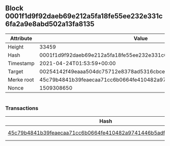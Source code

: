 ## Block 0001f1d9f92daeb69e212a5fa18fe55ee232e331c6fa2a9e8abd502a13fa8135

Attribute | Value
--- | ---
Height | 33459
Hash | 0001f1d9f92daeb69e212a5fa18fe55ee232e331c6fa2a9e8abd502a13fa8135
Timestamp | 2021-04-24T01:53:59+00:00
Target | 00254142f49eaaa504dc75712e8378ad5316cbcead634704b3734b6271167cc4
Merke root | 45c79b4841b39feaecaa71cc6b0664fe410482a9741446b5adfe51f42fbd4a46
Nonce | 1509308650

```

```

### Transactions

Hash | Amount
--- | ---
[45c79b4841b39feaecaa71cc6b0664fe410482a9741446b5adfe51f42fbd4a46](45c79b4841b39feaecaa71cc6b0664fe410482a9741446b5adfe51f42fbd4a46.md) | 10.00000000 SKEPTI 
